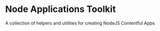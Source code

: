 Node Applications Toolkit
===

A collection of helpers and utilities for creating NodeJS Contentful Apps
 
 